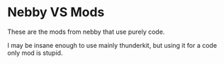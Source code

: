 # Nebby VS Mods

These are the mods from nebby that use purely code.

I may be insane enough to use mainly thunderkit, but using it for a code only mod is stupid.